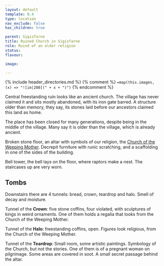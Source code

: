 ```yaml
---
layout: default
template: 0.4
type: location
nav_exclude: false
has_children: true

parent: Sigisfarne
title: Ruined Church in Sigisfarne
role: Ruind of an older religion
status: 
flavour: 

image: 

---
```


{% include header_directories.md %}
{% comment %}
`=map(this.images, (x) => "![im|200](" + x + ")")`
{% endcomment %}


Central freestanding ruin looks like an ancient church.
The village has never claimed it and sits mostly abandoned, with its iron gate barred.
A structure older than memory, they say, its stones laid before our ancestors claimed this land as home.

The place has been closed for many generations, despite being in the middle of the village.
Many say it is older than the village, which is already ancient.

Broken stone floor, an altar with symbols of our religion, the [Church of the Weeping Mother](../weepingMother/index.md).
Decrepit furniture with runic scratching, and a scaffolding in one of the sides of the building.

Bell tower, the bell lays on the floor, where raptors make a nest. The staircases up are very worn.

## Tombs

Downstairs there are 4 tunnels: bread, crown, teardrop and halo.
Smell of decay and moisture.

Tunnel of the **Crown**: five stone coffins, four violated, with sculptures of kings in weird ornaments.
One of them holds a regalia that looks from the Church of the Weeping Mother.  

Tunnel of the **Halo**: freestanding coffins, open.
Figures look religious, from the Church of the Weeping Mother.

Tunnel of the **Teardrop**: Small room, some artistic paintings.
Symbology of the Church, but not the stories.
One of them is of a pregnant woman on pilgrimage.
Some areas are covered in soot.
A small secret passage behind the altar.

